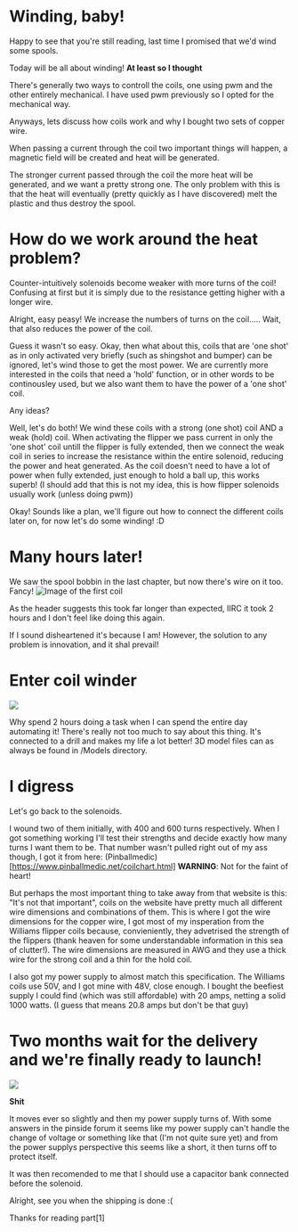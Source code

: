 # Winding, baby!
Happy to see that you're still reading, last time I promised that we'd wind some spools. 

Today will be all about winding! **At least so I thought**



There's generally two ways to controll the coils, one using pwm and the other entirely mechanical. I have used pwm previously so I opted for the mechanical way.

Anyways, lets discuss how coils work and why I bought two sets of copper wire.


When passing a current through the coil two important things will happen, a magnetic field will be created and heat will be generated.

The stronger current passed through the coil the more heat will be generated, and we want a pretty strong one. The only problem with this is that the heat will eventually (pretty quickly as I have discovered) melt the plastic and thus destroy the spool.

# How do we work around the heat problem?
Counter-intuitively solenoids become weaker with more turns of the coil! Confusing at first but it is simply due to the resistance getting higher with a longer wire.

Alright, easy peasy! We increase the numbers of turns on the coil..... Wait, that also reduces the power of the coil.

Guess it wasn't so easy. 
Okay, then what about this, coils that are 'one shot' as in only activated very briefly (such as shingshot and bumper) can be ignored, let's wind those to get the most power. We are currently more interested in the coils that need a 'hold' function, or in other words to be continousley used, but we also want them to have the power of a 'one shot' coil.

Any ideas?

Well, let's do both! We wind these coils with a strong (one shot) coil AND a weak (hold) coil. When activating the flipper we pass current in only the 'one shot' coil untill the flipper is fully extended, then we connect the weak coil in series to increase the resistance within the entire solenoid, reducing the power and heat generated. As the coil doesn't need to have a lot of power when fully extended, just enough to hold a ball up, this works superb!
(I should add that this is not my idea, this is how flipper solenoids usually work (unless doing pwm))

Okay! Sounds like a plan, we'll figure out how to connect the different coils later on, for now let's do some winding! :D


# Many hours later!
We saw the spool bobbin in the last chapter, but now there's wire on it too. Fancy!
![Image of the first coil](https://i.imgur.com/TaxWT8W.jpg)


As the header suggests this took far longer than expected, IIRC it took 2 hours and I don't feel like doing this again.

If I sound disheartened it's because I am! However, the solution to any problem is innovation, and it shal prevail!

# Enter coil winder
![](https://raw.githubusercontent.com/bumpnumb/Pinball/main/Images/Spool_winder.gif)

Why spend 2 hours doing a task when I can spend the entire day automating it!
There's really not too much to say about this thing. It's connected to a drill and makes my life a lot better! 3D model files can as always be found in /Models directory.

# I digress
Let's go back to the solenoids.

I wound two of them initially, with 400 and 600 turns respectively. When I got something working I'll test their strengths and decide exactly how many turns I want them to be.
That number wasn't pulled right out of my ass though, I got it from here: (Pinballmedic)[https://www.pinballmedic.net/coilchart.html] 
**WARNING**: Not for the faint of heart! 

But perhaps the most important thing to take away from that website is this: "It's not that important", coils on the website have pretty much all different wire dimensions and combinations of them. This is where I got the wire dimensions for the copper wire, I got most of my insperation from the Williams flipper coils because, convieniently, they advetrised the strength of the flippers (thank heaven for some understandable information in this sea of clutter!). The wire dimensions are measured in AWG and they use a thick wire for the strong coil and a thin for the hold coil.

I also got my power supply to almost match this specification. The Williams coils use 50V, and I got mine with 48V, close enough. I bought the beefiest supply I could find (which was still affordable) with 20 amps, netting a solid 1000 watts. (I guess that means 20.8 amps but don't be that guy)

# Two months wait for the delivery and we're finally ready to launch!
![](https://raw.githubusercontent.com/bumpnumb/Pinball/main/Images/Shit.gif)

**Shit**

It moves ever so slightly and then my power supply turns of. With some answers in the pinside forum it seems like my power supply can't handle the change of voltage or something like that (I'm not quite sure yet) and from the power supplys perspective this seems like a short, it then turns off to protect itself.

It was then recomended to me that I should use a capacitor bank connected before the solenoid.

Alright, see you when the shipping is done :(


Thanks for reading part[1]